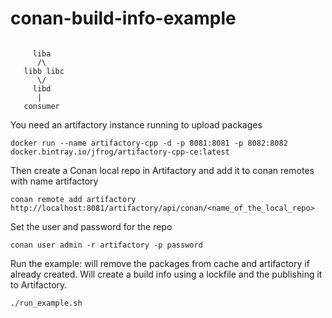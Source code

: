 # conan-build-info-example


```

     liba
      /\
   libb libc
      \/
     libd
      |
   consumer
```

You need an artifactory instance running to upload packages

```
docker run --name artifactory-cpp -d -p 8081:8081 -p 8082:8082 docker.bintray.io/jfrog/artifactory-cpp-ce:latest
```

Then create a Conan local repo in Artifactory and add it to conan remotes with name artifactory

```
conan remote add artifactory http://localhost:8081/artifactory/api/conan/<name_of_the_local_repo>

```

Set the user and password for the repo

```
conan user admin -r artifactory -p password
```

Run the example: will remove the packages from cache and artifactory if already created. Will create a build info using a lockfile and the publishing it to Artifactory.

```
./run_example.sh
```
